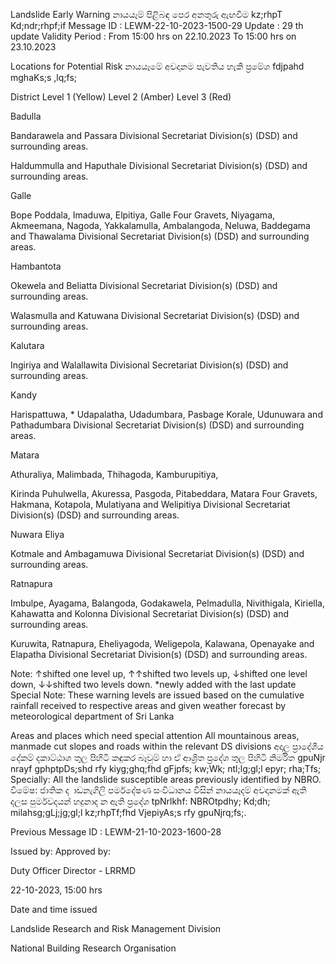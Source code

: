 Landslide Early Warning නායයෑම් පිළිබඳ පෙර අනතුරු ඇඟවීම kz;rhpT Kd;ndr;rhpf;if Message ID : LEWM-22-10-2023-1500-29 Update : 29 th update Validity Period : From 15:00 hrs on 22.10.2023 To 15:00 hrs on 23.10.2023

Locations for Potential Risk නායයෑමේ අවදානම පැවතිය හැකි ප්‍රමේශ fdjpahd mghaKs;s ,lq;fs;

District Level 1 (Yellow) Level 2 (Amber) Level 3 (Red)

Badulla

Bandarawela and Passara Divisional Secretariat Division(s) (DSD) and surrounding areas.

Haldummulla and Haputhale Divisional Secretariat Division(s) (DSD) and surrounding areas.

Galle

Bope Poddala, Imaduwa, Elpitiya, Galle Four Gravets, Niyagama, Akmeemana, Nagoda, Yakkalamulla, Ambalangoda, Neluwa, Baddegama and Thawalama Divisional Secretariat Division(s) (DSD) and surrounding areas.

Hambantota

Okewela and Beliatta Divisional Secretariat Division(s) (DSD) and surrounding areas.

Walasmulla and Katuwana Divisional Secretariat Division(s) (DSD) and surrounding areas.

Kalutara

Ingiriya and Walallawita Divisional Secretariat Division(s) (DSD) and surrounding areas.

Kandy

Harispattuwa, * Udapalatha, Udadumbara, Pasbage Korale, Udunuwara and Pathadumbara Divisional Secretariat Division(s) (DSD) and surrounding areas.

Matara

Athuraliya, Malimbada, Thihagoda, Kamburupitiya,

Kirinda Puhulwella, Akuressa, Pasgoda, Pitabeddara, Matara Four Gravets, Hakmana, Kotapola, Mulatiyana and Welipitiya Divisional Secretariat Division(s) (DSD) and surrounding areas.

Nuwara Eliya

Kotmale and Ambagamuwa Divisional Secretariat Division(s) (DSD) and surrounding areas.

Ratnapura

Imbulpe, Ayagama, Balangoda, Godakawela, Pelmadulla, Nivithigala, Kiriella, Kahawatta and Kolonna Divisional Secretariat Division(s) (DSD) and surrounding areas.

Kuruwita, Ratnapura, Eheliyagoda, Weligepola, Kalawana, Openayake and Elapatha Divisional Secretariat Division(s) (DSD) and surrounding areas.

Note: ↑shifted one level up, ↑↑shifted two levels up, ↓shifted one level down, ↓↓shifted two levels down. *newly added with the last update Special Note: These warning levels are issued based on the cumulative rainfall received to respective areas and given weather forecast by meteorological department of Sri Lanka

Areas and places which need special attention All mountainous areas, manmade cut slopes and roads within the relevant DS divisions අදාල ප්‍රාදේශීය දේකම් දකාට්ඨාශ තුල පිහිටි කඳුකර බෑවුම් හා ඒ ආශ්‍රිත ප්‍රදේශ තුල පිහිටි නිර්මිත gpuNjr nrayf gphptpDs;shd rfy kiyg;ghq;fhd gFjpfs; kw;Wk; ntl;lg;gl;l epyr; rha;Tfs; Specially: All the landslide susceptible areas previously identified by NBRO. විමේෂ: ජාතික ද ාඩනැගිලි පර්මදේෂණ සංවිධානය විසින් නායයෑදම් අවදානමක් ඇති දලස පුර්මවදයන් හදුනාද න ඇති ප්‍රදේශ tpNrlkhf: NBROtpdhy; Kd;dh; milahsg;gLj;jg;gl;l kz;rhpTf;fhd VjepiyAs;s rfy gpuNjrq;fs;.

Previous Message ID : LEWM-21-10-2023-1600-28

Issued by: Approved by:

Duty Officer Director - LRRMD

22-10-2023, 15:00 hrs

Date and time issued

Landslide Research and Risk Management Division

National Building Research Organisation